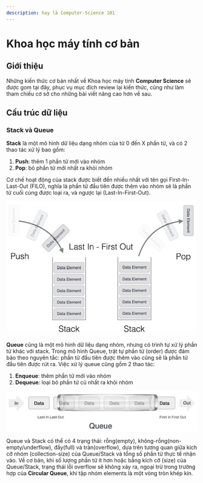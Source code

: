 ```yaml
---
description: hay là Computer-Science 101
---
```


# Khoa học máy tính cơ bản

## Giới thiệu

Những kiến thức cơ bản nhất về Khoa học máy tính **Computer Science** sẽ được gom tại đây, phục vụ mục đích review lại kiến thức, cũng như làm tham chiếu cơ sở cho những bài viết nâng cao hơn về sau.

## Cấu trúc dữ liệu

### Stack và Queue

**Stack** là một mô hình dữ liệu dạng nhóm của từ 0 đến X phần tử, và có 2 thao tác xử lý bao gồm:

1. **Push**: thêm 1 phần tử mới vào nhóm
2. **Pop**: bỏ phần tử mới nhất ra khỏi nhóm

Cơ chế hoạt động của stack được biết đến nhiều nhất với tên gọi First-In-Last-Out \(FILO\), nghĩa là phần tử đầu tiên được thêm vào nhóm sẽ là phần tử cuối cùng được loại ra, và ngược lại \(Last-In-First-Out\).

![](.gitbook/assets/stack.png)

**Queue** cũng là một mô hình dữ liệu dạng nhóm, nhưng có trình tự xử lý phần tử khác với stack. Trong mô hình Queue, trật tự phần tử \(order\) được đảm bảo theo nguyên tắc: phần tử đầu tiên được thêm vào cũng sẽ là phần tử đầu tiên được rút ra. Việc xử lý queue cũng gồm 2 thao tác:

1. **Enqueue**: thêm phần tử mới vào nhóm
2. **Dequeue**: loại bỏ phần tử cũ nhất ra khỏi nhóm

![](.gitbook/assets/queue.jpg)

Queue và Stack có thể có 4 trạng thái: rỗng\(empty\), không-rỗng\(non-empty/underflow\), đầy\(full\) và tràn\(overflow\), dựa trên tương quan giữa kích cỡ nhóm \(collection-size\) của Queue/Stack và tổng số phần tử thực tế nhận vào. Về cơ bản, khi số lượng phần tử ít hơn hoặc bằng kích cỡ \(size\) của Queue/Stack, trạng thái lỗi overflow sẽ không xảy ra, ngoại trừ trong trường hợp của **Circular Queue**, khi tập nhóm elements là một vòng tròn khép kín.

